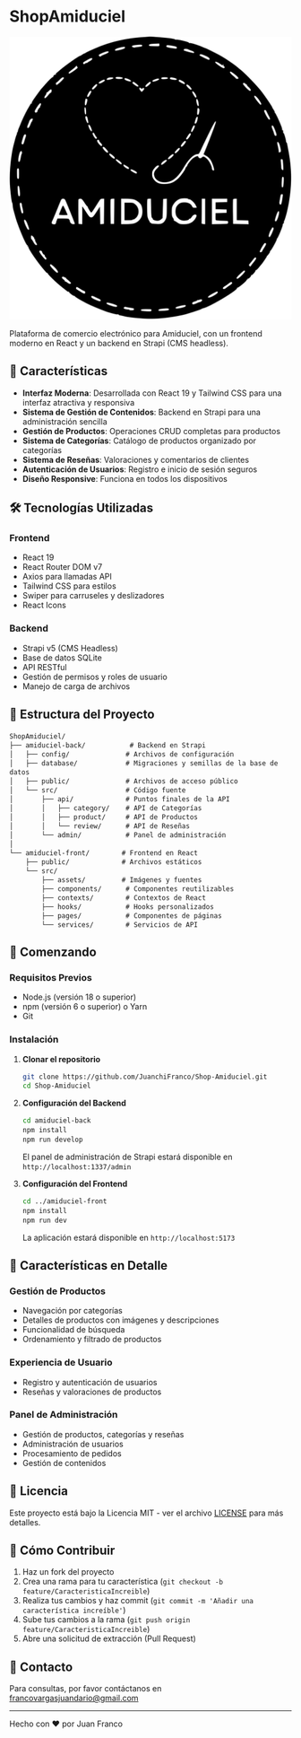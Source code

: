 # ShopAmiduciel

![Logo de Amiduciel](amiduciel-front/src/assets/logoAmiduciel.svg)

Plataforma de comercio electrónico para Amiduciel, con un frontend moderno en React y un backend en Strapi (CMS headless).

## 🚀 Características

- **Interfaz Moderna**: Desarrollada con React 19 y Tailwind CSS para una interfaz atractiva y responsiva
- **Sistema de Gestión de Contenidos**: Backend en Strapi para una administración sencilla
- **Gestión de Productos**: Operaciones CRUD completas para productos
- **Sistema de Categorías**: Catálogo de productos organizado por categorías
- **Sistema de Reseñas**: Valoraciones y comentarios de clientes
- **Autenticación de Usuarios**: Registro e inicio de sesión seguros
- **Diseño Responsive**: Funciona en todos los dispositivos

## 🛠 Tecnologías Utilizadas

### Frontend
- React 19
- React Router DOM v7
- Axios para llamadas API
- Tailwind CSS para estilos
- Swiper para carruseles y deslizadores
- React Icons

### Backend
- Strapi v5 (CMS Headless)
- Base de datos SQLite
- API RESTful
- Gestión de permisos y roles de usuario
- Manejo de carga de archivos

## 📂 Estructura del Proyecto

```
ShopAmiduciel/
├── amiduciel-back/           # Backend en Strapi
│   ├── config/              # Archivos de configuración
│   ├── database/            # Migraciones y semillas de la base de datos
│   ├── public/              # Archivos de acceso público
│   └── src/                 # Código fuente
│       ├── api/             # Puntos finales de la API
│       │   ├── category/    # API de Categorías
│       │   ├── product/     # API de Productos
│       │   └── review/      # API de Reseñas
│       └── admin/           # Panel de administración
│
└── amiduciel-front/        # Frontend en React
    ├── public/             # Archivos estáticos
    └── src/
        ├── assets/         # Imágenes y fuentes
        ├── components/      # Componentes reutilizables
        ├── contexts/        # Contextos de React
        ├── hooks/           # Hooks personalizados
        ├── pages/           # Componentes de páginas
        └── services/        # Servicios de API
```

## 🚀 Comenzando

### Requisitos Previos

- Node.js (versión 18 o superior)
- npm (versión 6 o superior) o Yarn
- Git

### Instalación

1. **Clonar el repositorio**
   ```bash
   git clone https://github.com/JuanchiFranco/Shop-Amiduciel.git
   cd Shop-Amiduciel
   ```

2. **Configuración del Backend**
   ```bash
   cd amiduciel-back
   npm install
   npm run develop
   ```
   El panel de administración de Strapi estará disponible en `http://localhost:1337/admin`

3. **Configuración del Frontend**
   ```bash
   cd ../amiduciel-front
   npm install
   npm run dev
   ```
   La aplicación estará disponible en `http://localhost:5173`

## 🌟 Características en Detalle

### Gestión de Productos
- Navegación por categorías
- Detalles de productos con imágenes y descripciones
- Funcionalidad de búsqueda
- Ordenamiento y filtrado de productos

### Experiencia de Usuario
- Registro y autenticación de usuarios
- Reseñas y valoraciones de productos

### Panel de Administración
- Gestión de productos, categorías y reseñas
- Administración de usuarios
- Procesamiento de pedidos
- Gestión de contenidos

## 📝 Licencia

Este proyecto está bajo la Licencia MIT - ver el archivo [LICENSE](LICENSE) para más detalles.

## 🤝 Cómo Contribuir

1. Haz un fork del proyecto
2. Crea una rama para tu característica (`git checkout -b feature/CaracteristicaIncreible`)
3. Realiza tus cambios y haz commit (`git commit -m 'Añadir una característica increíble'`)
4. Sube tus cambios a la rama (`git push origin feature/CaracteristicaIncreible`)
5. Abre una solicitud de extracción (Pull Request)

## 📧 Contacto

Para consultas, por favor contáctanos en [francovargasjuandario@gmail.com](mailto:francovargasjuandario@gmail.com)

---

Hecho con ❤️ por Juan Franco
